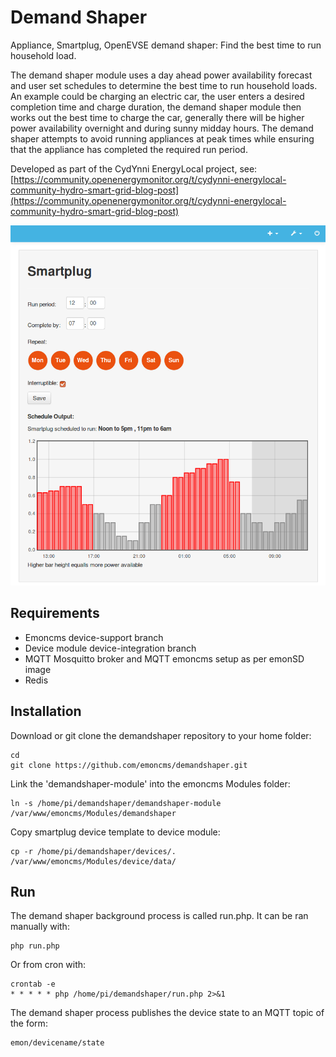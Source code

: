 # Demand Shaper

Appliance, Smartplug, OpenEVSE demand shaper: Find the best time to run household load.

The demand shaper module uses a day ahead power availability forecast and user set schedules to determine the best time to run household loads. An example could be charging an electric car, the user enters a desired completion time and charge duration, the demand shaper module then works out the best time to charge the car, generally there will be higher power availability overnight and during sunny midday hours. The demand shaper attempts to avoid running appliances at peak times while ensuring that the appliance has completed the required run period.

Developed as part of the CydYnni EnergyLocal project, see:
[https://community.openenergymonitor.org/t/cydynni-energylocal-community-hydro-smart-grid-blog-post](https://community.openenergymonitor.org/t/cydynni-energylocal-community-hydro-smart-grid-blog-post)

![demandshaper.png](images/demandshaper.png)


## Requirements

- Emoncms device-support branch
- Device module device-integration branch
- MQTT Mosquitto broker and MQTT emoncms setup as per emonSD image
- Redis

## Installation 

Download or git clone the demandshaper repository to your home folder:

    cd
    git clone https://github.com/emoncms/demandshaper.git
    
Link the 'demandshaper-module' into the emoncms Modules folder:

    ln -s /home/pi/demandshaper/demandshaper-module /var/www/emoncms/Modules/demandshaper
    
Copy smartplug device template to device module:

    cp -r /home/pi/demandshaper/devices/. /var/www/emoncms/Modules/device/data/
## Run

The demand shaper background process is called run.php. It can be ran manually with:

    php run.php

Or from cron with:

    crontab -e
    * * * * * php /home/pi/demandshaper/run.php 2>&1
    
The demand shaper process publishes the device state to an MQTT topic of the form:

    emon/devicename/state
